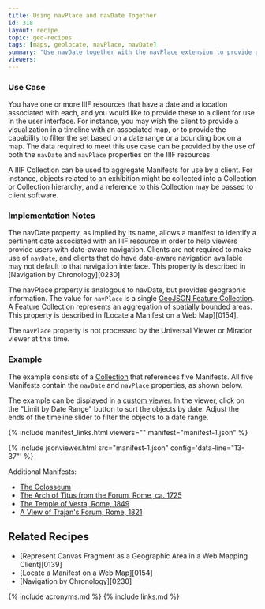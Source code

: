 ```yaml
---
title: Using navPlace and navDate Together
id: 318
layout: recipe
topic: geo-recipes
tags: [maps, geolocate, navPlace, navDate]
summary: "Use navDate together with the navPlace extension to provide geographic and temporal data"
viewers:
---
```


### Use Case

You have one or more IIIF resources that have a date and a location associated with each, and you would like to provide these to a client for use in the user interface.   For instance, you may wish the client to provide a visualization in a timeline with an associated map, or to provide the capability to filter the set based on a date range or a bounding box on a map.   The data required to meet this use case can be provided by the use of both the `navDate` and `navPlace` properties on the IIIF resources.  

A IIIF Collection can be used to aggregate Manifests for use by a client.  For instance, objects related to an exhibition might be collected into a Collection or Collection hierarchy, and a reference to this Collection may be passed to client software.

### Implementation Notes

The navDate property, as implied by its name, allows a manifest to identify a pertinent date associated with an IIIF resource in order to help viewers provide users with date-aware navigation. Clients are not required to make use of `navDate`, and clients that do have date-aware navigation available may not default to that navigation interface.  This property is described in [Navigation by Chronology][0230]

The navPlace property is analogous to navDate, but provides geographic information.  The value for `navPlace` is a single [GeoJSON Feature Collection](https://iiif.io/api/extension/navplace/#222-feature-collection). A Feature Collection represents an aggregation of spatially bounded areas.  This property is described in [Locate a Manifest on a Web Map][0154]. 

The `navPlace` property is not processed by the Universal Viewer or Mirador viewer at this time.

### Example

The example consists of a [Collection](collection.json) that references five Manifests.  All five Manifests contain the `navDate` and `navPlace` properties, as shown below.  

The example can be displayed in a [custom viewer](https://mikeapp.github.io/maptime-demo/?iiif-content=https://preview.iiif.io/cookbook/0318/recipe/0318-navPlace-navDate/collection.json).  In the viewer, click on the "Limit by Date Range" button to sort the objects by date.  Adjust the ends of the timeline slider to filter the objects to a date range.

{% include manifest_links.html viewers="" manifest="manifest-1.json" %}

{% include jsonviewer.html src="manifest-1.json" config='data-line="13-37"' %}

Additional Manifests:
* [The Colosseum](manifest-2.json)
* [The Arch of Titus from the Forum, Rome, ca. 1725](manifest-3.json)
* [The Temple of Vesta, Rome, 1849](manifest-4.json)
* [A View of Trajan's Forum, Rome, 1821](manifest-5.json)

## Related Recipes
* [Represent Canvas Fragment as a Geographic Area in a Web Mapping Client][0139]
* [Locate a Manifest on a Web Map][0154]
* [Navigation by Chronology][0230]

{% include acronyms.md %}
{% include links.md %}